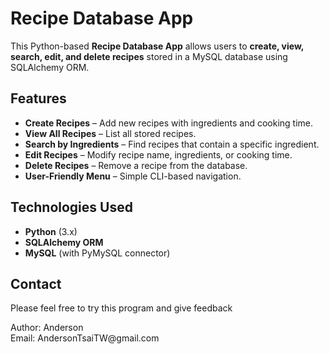 # Recipe Database App

This Python-based **Recipe Database App** allows users to **create, view, search, edit, and delete recipes** stored in a MySQL database using SQLAlchemy ORM.

## Features
- **Create Recipes** – Add new recipes with ingredients and cooking time.
- **View All Recipes** – List all stored recipes.
- **Search by Ingredients** – Find recipes that contain a specific ingredient.
- **Edit Recipes** – Modify recipe name, ingredients, or cooking time.
- **Delete Recipes** – Remove a recipe from the database.
- **User-Friendly Menu** – Simple CLI-based navigation.

## Technologies Used
- **Python** (3.x)
- **SQLAlchemy ORM**
- **MySQL** (with PyMySQL connector)

## Contact
<p>Please feel free to try this program and give feedback</p>
Author: Anderson<br>
Email: AndersonTsaiTW@gmail.com